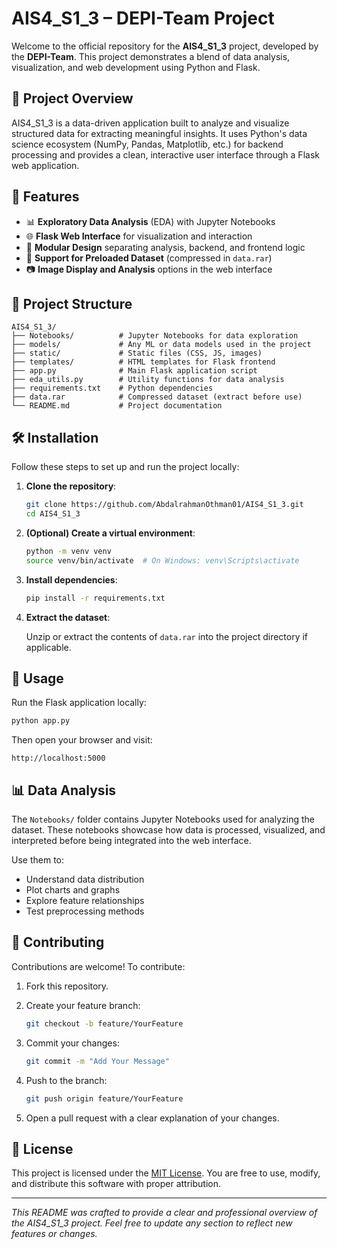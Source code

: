# AIS4_S1_3 – DEPI-Team Project

Welcome to the official repository for the **AIS4_S1_3** project, developed by the **DEPI-Team**. This project demonstrates a blend of data analysis, visualization, and web development using Python and Flask.

## 🚀 Project Overview

AIS4_S1_3 is a data-driven application built to analyze and visualize structured data for extracting meaningful insights. It uses Python's data science ecosystem (NumPy, Pandas, Matplotlib, etc.) for backend processing and provides a clean, interactive user interface through a Flask web application.

## 🧰 Features

- 📊 **Exploratory Data Analysis** (EDA) with Jupyter Notebooks
- 🌐 **Flask Web Interface** for visualization and interaction
- 🧠 **Modular Design** separating analysis, backend, and frontend logic
- 📁 **Support for Preloaded Dataset** (compressed in `data.rar`)
- 📷 **Image Display and Analysis** options in the web interface

## 📁 Project Structure

```
AIS4_S1_3/
├── Notebooks/          # Jupyter Notebooks for data exploration
├── models/             # Any ML or data models used in the project
├── static/             # Static files (CSS, JS, images)
├── templates/          # HTML templates for Flask frontend
├── app.py              # Main Flask application script
├── eda_utils.py        # Utility functions for data analysis
├── requirements.txt    # Python dependencies
├── data.rar            # Compressed dataset (extract before use)
└── README.md           # Project documentation
```

## 🛠️ Installation

Follow these steps to set up and run the project locally:

1. **Clone the repository**:

   ```bash
   git clone https://github.com/AbdalrahmanOthman01/AIS4_S1_3.git
   cd AIS4_S1_3
   ```

2. **(Optional) Create a virtual environment**:

   ```bash
   python -m venv venv
   source venv/bin/activate  # On Windows: venv\Scripts\activate
   ```

3. **Install dependencies**:

   ```bash
   pip install -r requirements.txt
   ```

4. **Extract the dataset**:

   Unzip or extract the contents of `data.rar` into the project directory if applicable.

## 🚀 Usage

Run the Flask application locally:

```bash
python app.py
```

Then open your browser and visit:

```
http://localhost:5000
```

## 📊 Data Analysis

The `Notebooks/` folder contains Jupyter Notebooks used for analyzing the dataset. These notebooks showcase how data is processed, visualized, and interpreted before being integrated into the web interface.

Use them to:
- Understand data distribution
- Plot charts and graphs
- Explore feature relationships
- Test preprocessing methods

## 🤝 Contributing

Contributions are welcome! To contribute:

1. Fork this repository.
2. Create your feature branch:

   ```bash
   git checkout -b feature/YourFeature
   ```

3. Commit your changes:

   ```bash
   git commit -m "Add Your Message"
   ```

4. Push to the branch:

   ```bash
   git push origin feature/YourFeature
   ```

5. Open a pull request with a clear explanation of your changes.

## 📄 License

This project is licensed under the [MIT License](https://opensource.org/licenses/MIT). You are free to use, modify, and distribute this software with proper attribution.


---

*This README was crafted to provide a clear and professional overview of the AIS4_S1_3 project. Feel free to update any section to reflect new features or changes.*
